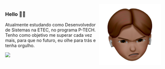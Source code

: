 <img src="icon.png" min-width="300px" max-width="200px" width="200px" align="right" alt="me">

### Hello 🧙‍♂️

Atualmente estudando como Desenvolvedor de Sistemas na ETEC, no programa P-TECH. Tenho como objetivo me superar cada vez mais, para que no futuro, eu olhe para trás e tenha orgulho.

<p align="left">
  <a href="https://www.linkedin.com/in/danillucruz/" alt="Linkedin">
    <img src="https://img.shields.io/badge/-Linkedin-13293d?style=for-the-badge&logo=Linkedin&logoColor=FFFFFF&link=https://www.linkedin.com/in/danillucruz"/>
  </a>
</p>
